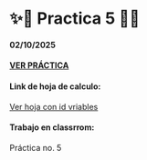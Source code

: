 # ✨🌟 Practica 5 🌟✨
#### 02/10/2025
#### [VER PRÁCTICA](http://64.227.107.109/AppWeb/Practica_6/)

#### Link de hoja de calculo:
[Ver hoja con id vriables](https://docs.google.com/spreadsheets/d/1F5e2WDa5DttISw0iLiR1npKu5_xqNmrqlgQWMFVrln8/edit?usp=sharing)

#### Trabajo en classrrom:
Práctica no. 5



